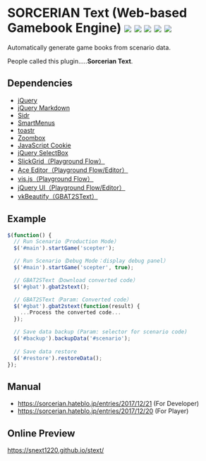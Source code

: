 # SORCERIAN Text (Web-based Gamebook Engine) [![](https://img.shields.io/github/v/release/snext1220/stext)](https://www.web-deli.com/sorcerian/text/) [![](https://img.shields.io/github/repo-size/snext1220/stext)](https://snext1220.github.io/stext/) [![](https://img.shields.io/github/last-commit/snext1220/stext)](https://github.com/snext1220/stext/commits/master) [![](https://img.shields.io/github/release-date/snext1220/stext)](https://github.com/snext1220/stext/releases) [![](https://img.shields.io/twitter/follow/snext1220?label=Follow)](https://twitter.com/snext1220)

Automatically generate game books from scenario data.

People called this plugin.....**Sorcerian Text**.

## Dependencies

- [jQuery](https://jquery.com/)
- [jQuery Markdown](https://github.com/taknakamu/jquery-markdown)
- [Sidr](https://www.berriart.com/sidr/)
- [SmartMenus](https://www.smartmenus.org/)
- [toastr](https://github.com/CodeSeven/toastr)
- [Zoombox](http://grafikart.github.io/Zoombox/)
- [JavaScript Cookie](https://github.com/js-cookie/js-cookie)
- [jQuery SelectBox](https://github.com/marcj/jquery-selectBox)
- [SlickGrid（Playground Flow）](https://slickgrid.net/)
- [Ace Editor（Playground Flow/Editor）](https://ace.c9.io/)
- [vis.js（Playground Flow）](https://visjs.org/)
- [jQuery UI（Playground Flow/Editor）](https://jqueryui.com/)
- [vkBeautify（GBAT2SText）](https://github.com/vkiryukhin/vkBeautify)

## Example

```javascript
$(function() {
  // Run Scenario（Production Mode）
  $('#main').startGame('scepter');

  // Run Scenario（Debug Mode：display debug panel）
  $('#main').startGame('scepter', true);

  // GBAT2SText（Download converted code）
  $('#gbat').gbat2stext();

  // GBAT2SText（Param: Converted code）
  $('#gbat').gbat2stext(function(result) {
    ...Process the converted code...
  });

  // Save data backup (Param: selector for scenario code)
  $('#backup').backupData('#scenario');
  
  // Save data restore
  $('#restore').restoreData();
});
```

## Manual

+ https://sorcerian.hateblo.jp/entries/2017/12/21 (For Developer)
+ https://sorcerian.hateblo.jp/entries/2017/12/20 (For Player)

## Online Preview

https://snext1220.github.io/stext/
